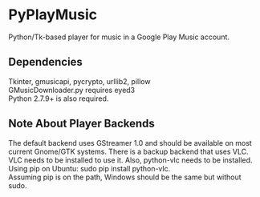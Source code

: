 # PyPlayMusic
Python/Tk-based player for music in a Google Play Music account.

Dependencies
------------------------------------------------------------
Tkinter, gmusicapi, pycrypto, urllib2, pillow<br />
GMusicDownloader.py requires eyed3<br />
Python 2.7.9+ is also required.

Note About Player Backends
--------------------------
The default backend uses GStreamer 1.0 and should be available on
most current Gnome/GTK systems. There is a backup backend that uses
VLC. VLC needs to be installed to use it. Also, python-vlc needs to
be installed. Using pip on Ubuntu: sudo pip install python-vlc.<br />
Assuming pip is on the path, Windows should be the same but without sudo.
